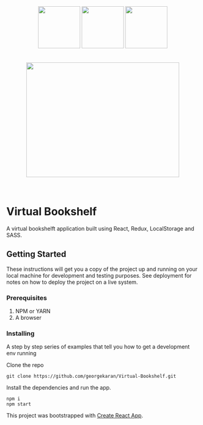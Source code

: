 <div align="center">
  <img src="https://sass-lang.com/assets/img/styleguide/color-1c4aab2b.png" width="110" height="110"/>
  <img src="https://seeklogo.com/images/R/redux-logo-9CA6836C12-seeklogo.com.png" width="110" height="110"/>
  <img src="https://raw.githubusercontent.com/georgekaran/survey.go/master/docs/images/react_logo.png" width="110" height="110"/>
  <br/>
  <br/>
  <br/>
  
  <img src="https://cdn.dribbble.com/users/3942177/screenshots/10076498/book-reading_4x.jpg" width="400" height="300"/>
</div>

<br/>
<br/>

# Virtual Bookshelf

A virtual bookshelft application built using React, Redux, LocalStorage and SASS. 

## Getting Started

These instructions will get you a copy of the project up and running on your local machine for development and testing purposes. See deployment for notes on how to deploy the project on a live system.

### Prerequisites

1. NPM or YARN
2. A browser

### Installing

A step by step series of examples that tell you how to get a development env running

Clone the repo
```
git clone https://github.com/georgekaran/Virtual-Bookshelf.git
```

Install the dependencies and run the app.
```
npm i
npm start
```

This project was bootstrapped with [Create React App](https://github.com/facebook/create-react-app).